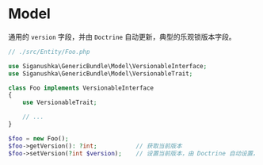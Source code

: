 # Model

通用的 `version` 字段，并由 `Doctrine` 自动更新，典型的乐观锁版本字段。

```php
// ./src/Entity/Foo.php

use Siganushka\GenericBundle\Model\VersionableInterface;
use Siganushka\GenericBundle\Model\VersionableTrait;

class Foo implements VersionableInterface
{
    use VersionableTrait;

    // ...
}

$foo = new Foo();
$foo->getVersion(): ?int;           // 获取当前版本
$foo->setVersion(?int $version);    // 设置当前版本，由 Doctrine 自动设置，不需要手动设置该值
```
